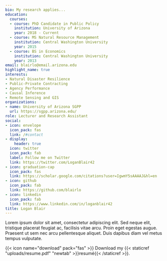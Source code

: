 ```yaml
---
bio: My research applies...
education:
  courses:
  - course: PhD Candidate in Public Policy
    institution: University of Arizona
    year: 2018 - Current
  - course: MS Natural Resource Management
    institution: Central Washington University
    year: 2015
  - course: BS in Economics
    institution: Central Washington University
    year: 2013
email: blairlo@email.arizona.edu
highlight_name: true
interests:
- Natural Disaster Resilience
- Public-Private Contracting
- Agency Performance
- Causal Inference
- Remote Sensing and GIS
organizations:
- name: University of Arizona SGPP
  url: https://sgpp.arizona.edu/
role: Lecturer and Research Assistant
social:
- icon: envelope
  icon_pack: fas
  link: /#contact
- display:
    header: true
  icon: twitter
  icon_pack: fab
  label: Follow me on Twitter
  link: https://twitter.com/LoganBlair42
- icon: graduation-cap
  icon_pack: fas
  link: https://scholar.google.com/citations?user=IgwmY5sAAAAJ&hl=en
- icon: github
  icon_pack: fab
  link: https://github.com/blairlo
- icon: linkedin
  icon_pack: fab
  link: https://www.linkedin.com/in/loganblair42
title: Logan Blair
---
```


Lorem ipsum dolor sit amet, consectetur adipiscing elit. Sed neque elit, tristique placerat feugiat ac, facilisis vitae arcu. Proin eget egestas augue. Praesent ut sem nec arcu pellentesque aliquet. Duis dapibus diam vel metus tempus vulputate.

{{< icon name="download" pack="fas" >}} Download my {{< staticref "uploads/resume.pdf" "newtab" >}}resumé{{< /staticref >}}.
